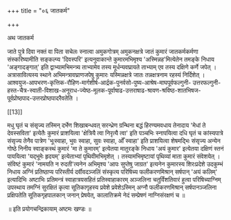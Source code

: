 +++
title = "०६ जातकर्म"

+++

अथ जातकर्म

जाते पुत्रे दिवा नक्तं वा पिता सचेलः स्नात्वा अमुकगोत्रम् अमुकनक्षत्रे जातं कुमारं जातकर्मकर्मणा संस्करिष्यामीति सङ्कल्प्य 'दिवस्परि' इत्यनुवाकान्ते कुमारमभिमृश्य 'अस्मिन्नह'मित्येतेन तमङ्के निधाय 'अङ्गादङ्गात्' इति द्वाभ्यामभिमन्त्र्य ताभ्यामेव तस्य मूर्धन्यवघ्रायते ताभ्याम् एव तस्य दक्षिणे कर्णे जपेत् । अत्रासावित्यस्य स्थाने अभिमन्त्रावघ्राणजपेषु कुमारः यस्मिन्नक्षत्रे जातः तन्नक्षत्रनाम रहस्यं निर्दिशेत् । आश्वयुज-आपभरण-कृत्तिक-रौहिण-मार्गशीर्ष-आर्द्रक-पुनर्वसो-पुष्य-आश्रेष-माघपूर्वफल्गुनी- उत्तरफल्गुनी-हस्त-चैत्र-स्वाती-विशाख-अनूराध-ज्येष्ठ-मूलक-पूर्वाषाढ-उत्तराषाढ-श्रावण-श्रविष्ठ-शातभिषज-पूर्वप्रोष्ठपाद-उत्तरप्रोष्ठपादरैवतेति । 

[[13]]

मधु घृतं च संसृज्य तस्मिन् दर्भेण शिखाबन्धवत् सरन्ध्रेण ग्रन्थिना बद्धं हिरण्यमवधाय तेनादाय 'मेधां ते देवस्सविता' इत्येतैः कुमारं प्राशयित्वा 'क्षेत्रियै त्वा निरृत्यै त्वा' इति पञ्चभिः स्नापयित्वा दधि घृतं च कांस्यपात्रे संसृज्य तेनैव पात्रेण 'भूःस्वाहा, भुवः स्वाहा, सुवः स्वाहा, ओँ स्वाहा' इति प्राशयित्वा शेषमद्भिः संसृज्य अन्येन गोष्ठे निनीय स्वाङ्कस्थं कुमारं 'मा ते कुमारम्' इत्येतया मातुरङ्के निधाय 'अयं कुमार' इत्येतया दक्षिणं स्तनं पाययित्वा 'यद्भूमेः हृदयम्' इत्येताभ्यां पृथिवीमभिमृशेत् । तस्यामभिमृष्टायां पृथिव्यां माता कुमारं संवेशयेत् । संविष्टं कुमारं 'नामयति न रुदती'त्यनेन अभिमृश्य 'आपः सुप्तेषु जाग्रत' इत्यनेन कुमारस्य शिरःप्रदेशे उदकुम्भं निधाय अग्निं प्रतिष्ठाप्य परिस्तीर्य दर्वीवदञ्जलिं संस्कृत्य परिषिच्य फलीकरणमिश्रान् सर्षपान् 'अयं कलिम्' इत्यादिभिः अष्टाभिः प्रतिमन्त्रं स्वाहात्रयसहितं प्रतिस्वाहाकारम् अञ्जलिना चतुर्विंशतिवारं हुत्वा परिषिच्याग्निम् उपस्थाय तमग्निं सुरक्षितं कृत्वा सूतिकागृहस्य प्रवेशे प्रवेशेऽस्मिन् अग्नौ फलीकरणमिश्रान् सर्षपानञ्जलिना प्रक्षिपतेति सूतिकगृहपालकान् जनान् प्रेषयेत्, कालातिक्रमे नेदं सम्प्रेषणं नाग्निसंरक्षणं च ॥

॥ इति प्रयोगचन्द्रिकायाम् अष्टमः खण्डः ॥
